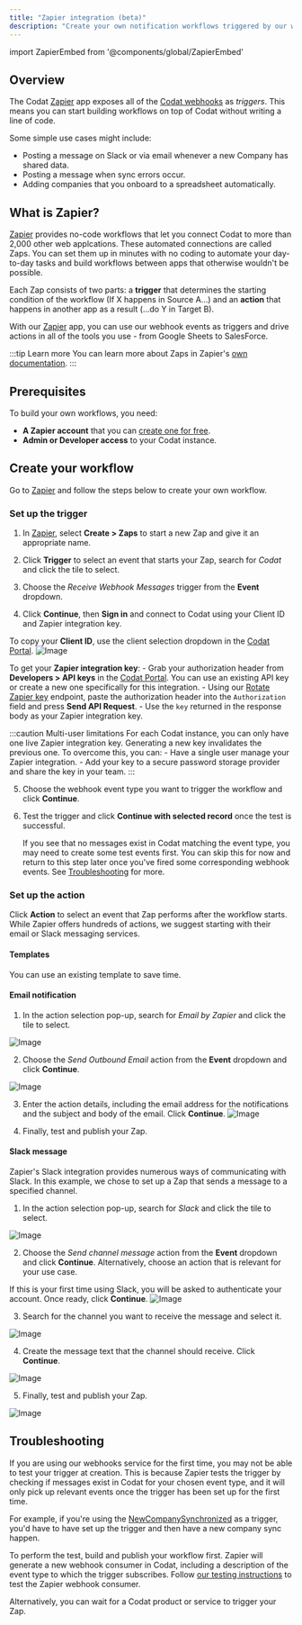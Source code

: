```yaml
---
title: "Zapier integration (beta)"
description: "Create your own notification workflows triggered by our webhooks"
---
```


import ZapierEmbed from '@components/global/ZapierEmbed'

## Overview

The Codat [Zapier](https://zapier.com/apps/Codat/integrations) app exposes all of the [Codat webhooks](/using-the-api/webhooks/event-types) as *triggers*. This means you can start building workflows on top of Codat without writing a line of code.

Some simple use cases might include:
- Posting a message on Slack or via email whenever a new Company has shared data.
- Posting a message when sync errors occur.
- Adding companies that you onboard to a spreadsheet automatically.

## What is Zapier?

[Zapier](https://zapier.com/apps/Codat/integrations) provides no-code workflows that let you connect Codat to more than 2,000 other web applcations. These automated connections are called Zaps. You can set them up in minutes with no coding to automate your day-to-day tasks and build workflows between apps that otherwise wouldn't be possible.

Each Zap consists of two parts: a **trigger** that determines the starting condition of the workflow (If X happens in Source A...) and an **action** that happens in another app as a result (...do Y in Target B).

With our [Zapier](https://zapier.com/apps/Codat/integrations) app, you can use our webhook events as triggers and drive actions in all of the tools you use - from Google Sheets to SalesForce.

:::tip Learn more
You can learn more about Zaps in Zapier's [own documentation](https://zapier.com/apps/email/integrations/triggerapp?utm_source=codat-docs).
:::

## Prerequisites

To build your own workflows, you need:

- **A Zapier account** that you can [create one for free](https://zapier.com/sign-up).
- **Admin or Developer access** to your Codat instance.

## Create your workflow

Go to [Zapier](https://zapier.com/app/zaps) and follow the steps below to create your own workflow. 

### Set up the trigger

1. In [Zapier](https://zapier.com/app/zaps), select **Create > Zaps** to start a new Zap and give it an appropriate name.

2. Click **Trigger** to select an event that starts your Zap, search for _Codat_ and click the tile to select.

3. Choose the _Receive Webhook Messages_ trigger from the **Event** dropdown. 

4. Click **Continue**, then **Sign in** and connect to Codat using your Client ID and Zapier integration key.

  To copy your **Client ID**, use the client selection dropdown in the [Codat Portal](https://app.codat.io/).
  ![Image](/img/use-the-api/webhooks-zapier-integration-client-selector.png)

  To get your **Zapier integration key**:
    - Grab your authorization header from **Developers > API keys** in the [Codat Portal](https://app.codat.io/). You can use an existing API key or create a new one specifically for this integration.
    - Using our [Rotate Zapier key](https://docs.codat.io/platform-api#/operations/rotate-zapier-key) endpoint, paste the authorization header into the `Authorization` field and press **Send API Request**.
    - Use the `key` returned in the response body as your Zapier integration key.

  :::caution Multi-user limitations
  For each Codat instance, you can only have one live Zapier integration key. Generating a new key invalidates the previous one. To overcome this, you can: 
    - Have a single user manage your Zapier integration.
    - Add your key to a secure password storage provider and share the key in your team. 
  :::

5. Choose the webhook event type you want to trigger the workflow and click **Continue**.

6. Test the trigger and click **Continue with selected record** once the test is successful.
   
   If you see that no messages exist in Codat matching the event type, you may need to create some test events first. You can skip this for now and return to this step later once you've fired some corresponding webhook events. See [Troubleshooting](#troubleshooting) for more.

### Set up the action

Click **Action** to select an event that Zap performs after the workflow starts. While Zapier offers hundreds of actions, we suggest starting with their email or Slack messaging services.

#### Templates

You can use an existing template to save time.

<ZapierEmbed/>

#### Email notification

1. In the action selection pop-up, search for _Email by Zapier_ and click the tile to select.

  ![Image](/img/use-the-api/webhooks-zapier-integration-email-by-zapier.png)

2. Choose the _Send Outbound Email_ action from the **Event** dropdown and click **Continue**.

  ![Image](/img/use-the-api/webhooks-zapier-integration-send-outbound-email.png)

3. Enter the action details, including the email address for the notifications and the subject and body of the email. Click **Continue**.
  ![Image](/img/use-the-api/webhooks-zapier-integration-construct-email.png)

4. Finally, test and publish your Zap.

#### Slack message

Zapier's Slack integration provides numerous ways of communicating with Slack. In this example, we chose to set up a Zap that sends a message to a specified channel. 

1. In the action selection pop-up, search for _Slack_ and click the tile to select.

  ![Image](/img/use-the-api/webhooks-zapier-integration-slack.png)

2. Choose the _Send channel message_ action from the **Event** dropdown and click **Continue**. Alternatively, choose an action that is relevant for your use case.

  If this is your first time using Slack, you will be asked to authenticate your account. Once ready, click **Continue**. 
  ![Image](/img/use-the-api/webhooks-zapier-integration-slack-select-event.png)

3. Search for the channel you want to receive the message and select it.

  ![Image](/img/use-the-api/webhooks-zapier-integration-slack-select-channel.png)

4. Create the message text that the channel should receive. Click **Continue**.

  ![Image](/img/use-the-api/webhooks-zapier-integration-slack-construct-message.png)

5. Finally, test and publish your Zap.

  ![Image](/img/use-the-api/webhooks-zapier-integration-slack-published-message.png)

## Troubleshooting

If you are using our webhooks service for the first time, you may not be able to test your trigger at creation. This is because Zapier tests the trigger by checking if messages exist in Codat for your chosen event type, and it will only pick up relevant events once the trigger has been set up for the first time. 

For example, if you're using the [NewCompanySynchronized](/using-the-api/webhooks/event-types) as a trigger, you'd have to have set up the trigger and then have a new company sync happen.

To perform the test, build and publish your workflow first. Zapier will generate a new webhook consumer in Codat, including a description of the event type to which the trigger subscribes. Follow [our testing instructions](/using-the-api/webhooks/create-consumer#test-a-webhook-consumer) to test the Zapier webhook consumer.

Alternatively, you can wait for a Codat product or service to trigger your Zap.
